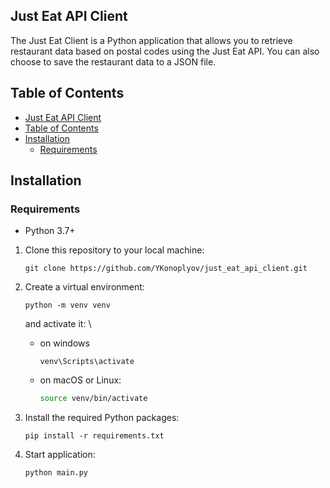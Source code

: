 ## Just Eat API Client


The Just Eat Client is a Python application that allows you to retrieve restaurant data based on postal codes using the Just Eat API. You can also choose to save the restaurant data to a JSON file.

## Table of Contents
- [Just Eat API Client](#just-eat-api-client)
- [Table of Contents](#table-of-contents)
- [Installation](#installation)
  - [Requirements](#requirements)


## Installation

### Requirements
- Python 3.7+

1. Clone this repository to your local machine:

   ```shell
   git clone https://github.com/YKonoplyov/just_eat_api_client.git
   ```

2. Create a virtual environment:
    ```shell
   python -m venv venv
   ``` 
   and activate it: \
   - on windows
        ```shell
        venv\Scripts\activate 
        ```
   - on macOS or Linux:
        ```bash
        source venv/bin/activate 
        ```
3. Install the required Python packages:
    ```shell
    pip install -r requirements.txt
    ```

4. Start application:
    ```shell
    python main.py
    ```
